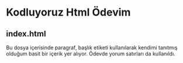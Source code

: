 # Kodluyoruz Html Ödevim
## index.html
Bu dosya içerisinde paragraf, başlık etiketi kullanılarak kendimi tanıtmış olduğum basit bir içerik yer alıyor.
Ödevde yorum satırları da kullanıldı.
